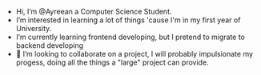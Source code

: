 -  Hi, I’m @Ayreean a Computer Science Student.
-  I’m interested in learning a lot of things 'cause I'm in my first year of University.
-  I’m currently learning frontend developing, but I pretend to migrate to backend developing
- 💞 I’m looking to collaborate on a project, I will probably impulsionate my progess, doing all the things a "large" project can provide.

<!---
Ayreean/Ayreean is a ✨ special ✨ repository because its `README.md` (this file) appears on your GitHub profile.
You can click the Preview link to take a look at your changes.
--->
